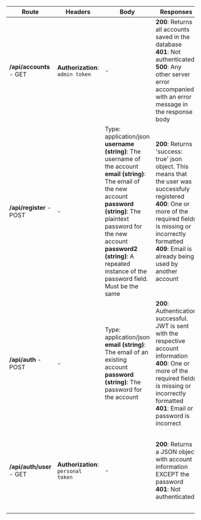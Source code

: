 |Route|Headers|Body|Responses|Description|
|-----|-------|----|---------|-----------|
|**/api/accounts** - GET|**Authorization**: `admin token`<br/>|-|**200**: Returns all accounts saved in the database<br/>**401**: Not authenticated<br/>**500**: Any other server error accompanied with an error message in the response body<br/>|Returns all accounts saved on the database.|
**/api/register** - POST|-|Type: application/json<br/>**username (string)**: The username of the account<br/>**email (string)**: The email of the new account<br/>**password (string)**: The plaintext password for the new account<br/>**password2 (string)**: A repeated instance of the password field. Must be the same<br/>|**200**: Returns 'success: true' json object. This means that the user was successfuly registered<br/>**400**: One or more of the required fields is missing or incorrectly formatted<br/>**409**: Email is already being used by another account<br/>|Tries to register a new accout.|
**/api/auth** - POST|-|Type: application/json<br/>**email (string)**: The email of an existing account<br/>**password (string)**: The password for the account<br/>|**200**: Authentication successful. JWT is sent with the respective account information<br/>**400**: One or more of the required fields is missing or incorrectly formatted<br/>**401**: Email or password is incorrect<br/>|Tries to authenticate an account and sends back a token if authentication is successful.|
**/api/auth/user** - GET|**Authorization**: `personal token`<br/>|-|**200**: Returns a JSON object with account information EXCEPT the password<br/>**401**: Not authenticated<br/>|Checks the token sent with the request and returns the account info EXCLUDING the password or the password hash.|
